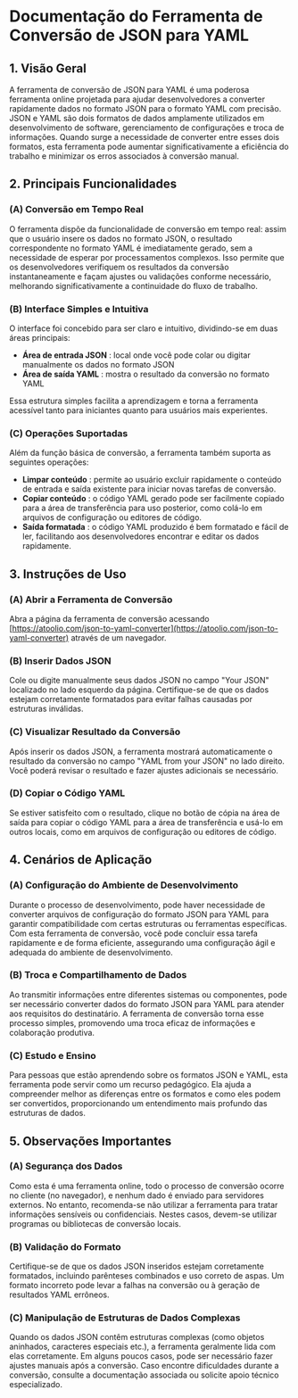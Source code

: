 # Documentação do Ferramenta de Conversão de JSON para YAML

## 1. Visão Geral

A ferramenta de conversão de JSON para YAML é uma poderosa ferramenta online projetada para ajudar desenvolvedores a converter rapidamente dados no formato JSON para o formato YAML com precisão. JSON e YAML são dois formatos de dados amplamente utilizados em desenvolvimento de software, gerenciamento de configurações e troca de informações. Quando surge a necessidade de converter entre esses dois formatos, esta ferramenta pode aumentar significativamente a eficiência do trabalho e minimizar os erros associados à conversão manual.

## 2. Principais Funcionalidades

### (A) Conversão em Tempo Real

O ferramenta dispõe da funcionalidade de conversão em tempo real: assim que o usuário insere os dados no formato JSON, o resultado correspondente no formato YAML é imediatamente gerado, sem a necessidade de esperar por processamentos complexos. Isso permite que os desenvolvedores verifiquem os resultados da conversão instantaneamente e façam ajustes ou validações conforme necessário, melhorando significativamente a continuidade do fluxo de trabalho.

### (B) Interface Simples e Intuitiva

O interface foi concebido para ser claro e intuitivo, dividindo-se em duas áreas principais:
- **Área de entrada JSON** : local onde você pode colar ou digitar manualmente os dados no formato JSON
- **Área de saída YAML** : mostra o resultado da conversão no formato YAML

Essa estrutura simples facilita a aprendizagem e torna a ferramenta acessível tanto para iniciantes quanto para usuários mais experientes.

### (C) Operações Suportadas

Além da função básica de conversão, a ferramenta também suporta as seguintes operações:

- **Limpar conteúdo** : permite ao usuário excluir rapidamente o conteúdo de entrada e saída existente para iniciar novas tarefas de conversão.
- **Copiar conteúdo** : o código YAML gerado pode ser facilmente copiado para a área de transferência para uso posterior, como colá-lo em arquivos de configuração ou editores de código.
- **Saída formatada** : o código YAML produzido é bem formatado e fácil de ler, facilitando aos desenvolvedores encontrar e editar os dados rapidamente.

## 3. Instruções de Uso

### (A) Abrir a Ferramenta de Conversão

Abra a página da ferramenta de conversão acessando [https://atoolio.com/json-to-yaml-converter](https://atoolio.com/json-to-yaml-converter) através de um navegador.

### (B) Inserir Dados JSON

Cole ou digite manualmente seus dados JSON no campo "Your JSON" localizado no lado esquerdo da página. Certifique-se de que os dados estejam corretamente formatados para evitar falhas causadas por estruturas inválidas.

### (C) Visualizar Resultado da Conversão

Após inserir os dados JSON, a ferramenta mostrará automaticamente o resultado da conversão no campo "YAML from your JSON" no lado direito. Você poderá revisar o resultado e fazer ajustes adicionais se necessário.

### (D) Copiar o Código YAML

Se estiver satisfeito com o resultado, clique no botão de cópia na área de saída para copiar o código YAML para a área de transferência e usá-lo em outros locais, como em arquivos de configuração ou editores de código.

## 4. Cenários de Aplicação

### (A) Configuração do Ambiente de Desenvolvimento

Durante o processo de desenvolvimento, pode haver necessidade de converter arquivos de configuração do formato JSON para YAML para garantir compatibilidade com certas estruturas ou ferramentas específicas. Com esta ferramenta de conversão, você pode concluir essa tarefa rapidamente e de forma eficiente, assegurando uma configuração ágil e adequada do ambiente de desenvolvimento.

### (B) Troca e Compartilhamento de Dados

Ao transmitir informações entre diferentes sistemas ou componentes, pode ser necessário converter dados do formato JSON para YAML para atender aos requisitos do destinatário. A ferramenta de conversão torna esse processo simples, promovendo uma troca eficaz de informações e colaboração produtiva.

### (C) Estudo e Ensino

Para pessoas que estão aprendendo sobre os formatos JSON e YAML, esta ferramenta pode servir como um recurso pedagógico. Ela ajuda a compreender melhor as diferenças entre os formatos e como eles podem ser convertidos, proporcionando um entendimento mais profundo das estruturas de dados.

## 5. Observações Importantes

### (A) Segurança dos Dados

Como esta é uma ferramenta online, todo o processo de conversão ocorre no cliente (no navegador), e nenhum dado é enviado para servidores externos. No entanto, recomenda-se não utilizar a ferramenta para tratar informações sensíveis ou confidenciais. Nestes casos, devem-se utilizar programas ou bibliotecas de conversão locais.

### (B) Validação do Formato

Certifique-se de que os dados JSON inseridos estejam corretamente formatados, incluindo parênteses combinados e uso correto de aspas. Um formato incorreto pode levar a falhas na conversão ou à geração de resultados YAML errôneos.

### (C) Manipulação de Estruturas de Dados Complexas

Quando os dados JSON contêm estruturas complexas (como objetos aninhados, caracteres especiais etc.), a ferramenta geralmente lida com elas corretamente. Em alguns poucos casos, pode ser necessário fazer ajustes manuais após a conversão. Caso encontre dificuldades durante a conversão, consulte a documentação associada ou solicite apoio técnico especializado.